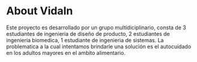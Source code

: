 # About VidaIn

Este proyecto es desarrollado por un grupo multidiciplinario, consta de 3 estudiantes de ingenieria de diseño de producto, 2 estudiantes de ingenieria biomedica, 1 estudiante de ingenieria de sistemas. 
La problematica a la cual intentamos brindarle una solución es el autocuidado en los adultos mayores en el ambito alimentario.
